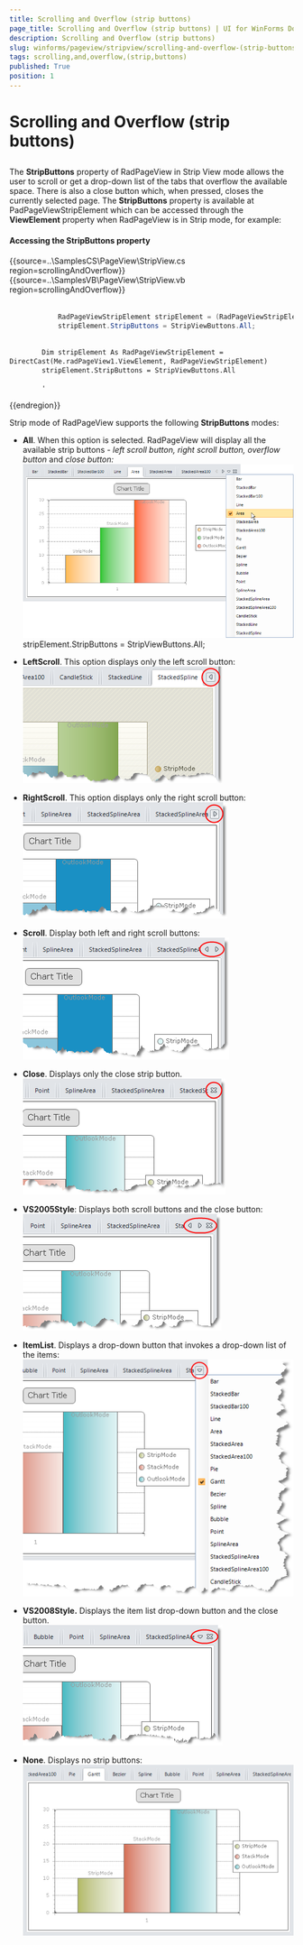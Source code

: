 ```yaml
---
title: Scrolling and Overflow (strip buttons)
page_title: Scrolling and Overflow (strip buttons) | UI for WinForms Documentation
description: Scrolling and Overflow (strip buttons)
slug: winforms/pageview/stripview/scrolling-and-overflow-(strip-buttons)
tags: scrolling,and,overflow,(strip,buttons)
published: True
position: 1
---
```


# Scrolling and Overflow (strip buttons)



## 

The __StripButtons__ property of RadPageView in Strip View mode allows the user to scroll or get a drop-down list of the tabs that overflow the available space. There is also a close button which, when pressed, closes the currently selected page. The __StripButtons__ property is available at PadPageViewStripElement which can be accessed through the __ViewElement__ property when RadPageView is in Strip mode, for example:

#### Accessing the StripButtons property

{{source=..\SamplesCS\PageView\StripView.cs region=scrollingAndOverflow}} 
{{source=..\SamplesVB\PageView\StripView.vb region=scrollingAndOverflow}} 

````C#

            RadPageViewStripElement stripElement = (RadPageViewStripElement)this.radPageView1.ViewElement;
            stripElement.StripButtons = StripViewButtons.All;
````
````VB.NET

        Dim stripElement As RadPageViewStripElement = DirectCast(Me.radPageView1.ViewElement, RadPageViewStripElement)
        stripElement.StripButtons = StripViewButtons.All

        '
````

{{endregion}} 


Strip mode of RadPageView supports the following __StripButtons__ modes:

* __All__. When this option is selected. RadPageView will display all the available strip buttons - *left scroll button, right scroll button, overflow button* and *close button:* <br>![](images/pageview-stripview-scrolling-and-overflow001.png) stripElement.StripButtons = StripViewButtons.All;

* __LeftScroll__. This option displays only the left scroll button:<br>![](images/pageview-stripview-scrolling-and-overflow002.png)

* __RightScroll__. This option displays only the right scroll button:<br>![](images/pageview-stripview-scrolling-and-overflow003.png)

* __Scroll__. Display both left and right scroll buttons:<br>![](images/pageview-stripview-scrolling-and-overflow004.png)

* __Close__. Displays only the close strip button.<br>![](images/pageview-stripview-scrolling-and-overflow005.png)

* __VS2005Style__: Displays both scroll buttons and the close button: <br>![](images/pageview-stripview-scrolling-and-overflow006.png)

* __ItemList__. Displays a drop-down button that invokes a drop-down list of the items:<br>![](images/pageview-stripview-scrolling-and-overflow007.png)

* __VS2008Style.__ Displays the item list drop-down button and the close button.<br>![](images/pageview-stripview-scrolling-and-overflow008.png)

* __None__. Displays no strip buttons:<br>![](images/pageview-stripview-scrolling-and-overflow009.png)
